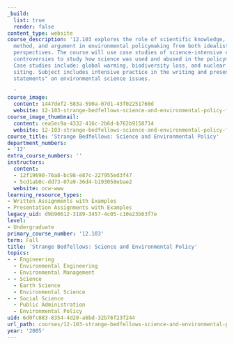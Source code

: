 ```yaml
---
_build:
  list: true
  render: false
content_type: website
course_description: '12.103 explores the role of scientific knowledge, discovery,
  method, and argument in environmental policymaking from both idealistic and realistic
  perspectives. The course will use case studies of science-intensive environmental
  controversies to study how science was used and abused in the policymaking process.
  Case studies include: global warming, biodiversity loss, and nuclear waste disposal
  siting. Subject includes intensive practice in the writing and presentation of "position
  statements" on environmental science issues.

  '
course_image:
  content: 1447def2-583a-590a-07d1-43f02251760d
  website: 12-103-strange-bedfellows-science-and-environmental-policy-fall-2005
course_image_thumbnail:
  content: cea5ec9a-4332-416c-2b6d-b762b9158714
  website: 12-103-strange-bedfellows-science-and-environmental-policy-fall-2005
course_title: 'Strange Bedfellows: Science and Environmental Policy'
department_numbers:
- '12'
extra_course_numbers: ''
instructors:
  content:
  - 12f19690-76a8-bc98-e87c-227955ed3f47
  - 5cd1ab0c-dd73-07a9-36d4-b193058ebae2
  website: ocw-www
learning_resource_types:
- Written Assignments with Examples
- Presentation Assignments with Examples
legacy_uid: d9b90612-3189-3457-4c05-c10e23b03f7e
level:
- Undergraduate
primary_course_number: '12.103'
term: Fall
title: 'Strange Bedfellows: Science and Environmental Policy'
topics:
- - Engineering
  - Environmental Engineering
  - Environmental Management
- - Science
  - Earth Science
  - Environmental Science
- - Social Science
  - Public Administration
  - Environmental Policy
uid: 6d0fc883-8354-4d20-a6bd-32b76f23f244
url_path: courses/12-103-strange-bedfellows-science-and-environmental-policy-fall-2005
year: '2005'
---
```

